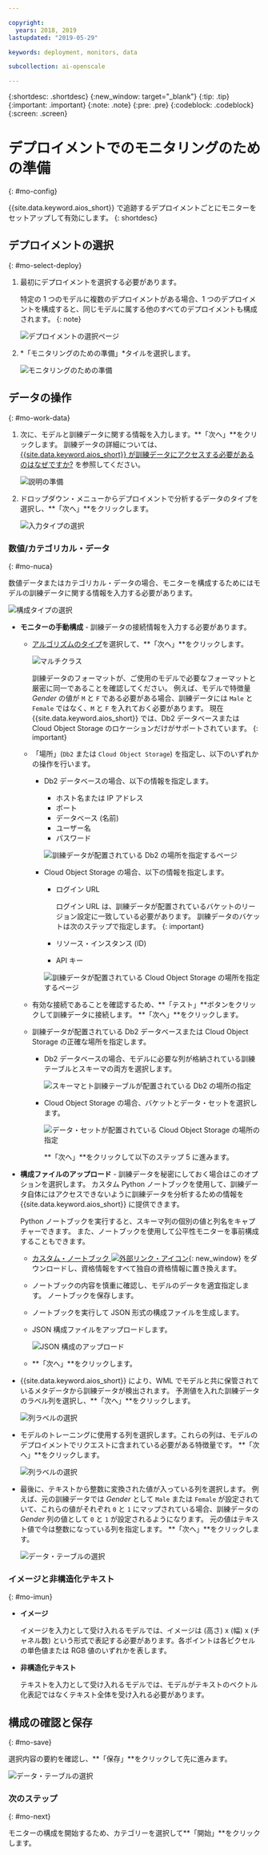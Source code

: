 ```yaml
---

copyright:
  years: 2018, 2019
lastupdated: "2019-05-29"

keywords: deployment, monitors, data

subcollection: ai-openscale

---
```


{:shortdesc: .shortdesc}
{:new_window: target="_blank"}
{:tip: .tip}
{:important: .important}
{:note: .note}
{:pre: .pre}
{:codeblock: .codeblock}
{:screen: .screen}

# デプロイメントでのモニタリングのための準備
{: #mo-config}

{{site.data.keyword.aios_short}} で追跡するデプロイメントごとにモニターをセットアップして有効にします。
{: shortdesc}

## デプロイメントの選択
{: #mo-select-deploy}

1.  最初にデプロイメントを選択する必要があります。

    特定の 1 つのモデルに複数のデプロイメントがある場合、1 つのデプロイメントを構成すると、同じモデルに属する他のすべてのデプロイメントも構成されます。
    {: note}

    ![デプロイメントの選択ページ](images/config-select-deploy.png)

1.  *「モニタリングのための準備」*タイルを選択します。

    ![モニタリングのための準備](images/config-prep-monitor.png)

## データの操作
{: #mo-work-data}

1.  次に、モデルと訓練データに関する情報を入力します。**「次へ」**をクリックします。 訓練データの詳細については、[{{site.data.keyword.aios_short}} が訓練データにアクセスする必要があるのはなぜですか?](/docs/services/ai-openscale?topic=ai-openscale-trainingdata#trainingdata) を参照してください。

    ![説明の準備](images/config-what-monitor.png)

1.  ドロップダウン・メニューからデプロイメントで分析するデータのタイプを選択し、**「次へ」**をクリックします。

    ![入力タイプの選択](images/config-input-monitor.png)

### 数値/カテゴリカル・データ
{: #mo-nuca}

数値データまたはカテゴリカル・データの場合、モニターを構成するためにはモデルの訓練データに関する情報を入力する必要があります。

  ![構成タイプの選択](images/config-manual-monitor.png)

- **モニターの手動構成** - 訓練データの接続情報を入力する必要があります。

    - [アルゴリズムのタイプ](/docs/services/ai-openscale?topic=ai-openscale-acc-monitor#acc-understand)を選択して、**「次へ」**をクリックします。

      ![マルチクラス](images/multiclass.png)

      訓練データのフォーマットが、ご使用のモデルで必要なフォーマットと厳密に同一であることを確認してください。 例えば、モデルで特徴量 *Gender* の値が `M` と `F` である必要がある場合、訓練データには `Male` と `Female` ではなく、`M` と `F` を入れておく必要があります。 現在 {{site.data.keyword.aios_short}} では、Db2 データベースまたは Cloud Object Storage のロケーションだけがサポートされています。
        {: important}

    - 「場所」(`Db2` または `Cloud Object Storage`) を指定し、以下のいずれかの操作を行います。

        - Db2 データベースの場合、以下の情報を指定します。

            - ホスト名または IP アドレス
            - ポート
            - データベース (名前)
            - ユーザー名
            - パスワード

            ![訓練データが配置されている Db2 の場所を指定するページ](images/config-train-db2-monitor.png)

        - Cloud Object Storage の場合、以下の情報を指定します。

            - ログイン URL

              ログイン URL は、訓練データが配置されているバケットのリージョン設定に一致している必要があります。 訓練データのバケットは次のステップで指定します。
              {: important}

            - リソース・インスタンス (ID)
            - API キー

            ![訓練データが配置されている Cloud Object Storage の場所を指定するページ](images/config-train-cos-monitor.png)

    - 有効な接続であることを確認するため、**「テスト」**ボタンをクリックして訓練データに接続します。 **「次へ」**をクリックします。

    - 訓練データが配置されている Db2 データベースまたは Cloud Object Storage の正確な場所を指定します。

        - Db2 データベースの場合、モデルに必要な列が格納されている訓練テーブルとスキーマの両方を選択します。

          ![スキーマとト訓練テーブルが配置されている Db2 の場所の指定](images/fair-config-table-db2.png)

        - Cloud Object Storage の場合、バケットとデータ・セットを選択します。

          ![データ・セットが配置されている Cloud Object Storage の場所の指定](images/fair-config-dset-cos.png)

          **「次へ」**をクリックして以下のステップ 5 に進みます。

- **構成ファイルのアップロード** - 訓練データを秘密にしておく場合はこのオプションを選択します。 カスタム Python ノートブックを使用して、訓練データ自体にはアクセスできないように訓練データを分析するための情報を {{site.data.keyword.aios_short}} に提供できます。

  Python ノートブックを実行すると、スキーマ列の個別の値と列名をキャプチャーできます。 また、ノートブックを使用して公平性モニターを事前構成することもできます。

    - [カスタム・ノートブック ![外部リンク・アイコン](../../icons/launch-glyph.svg "外部リンク・アイコン")](https://github.com/IBM-Watson/aios-data-distribution/blob/master/training_statistics_notebook.ipynb){: new_window} をダウンロードし、資格情報をすべて独自の資格情報に置き換えます。

    - ノートブックの内容を慎重に確認し、モデルのデータを適宜指定します。 ノートブックを保存します。

    - ノートブックを実行して JSON 形式の構成ファイルを生成します。

    - JSON 構成ファイルをアップロードします。

        ![JSON 構成のアップロード](images/config-json-monitor.png)

    - **「次へ」**をクリックします。

- {{site.data.keyword.aios_short}} により、WML でモデルと共に保管されているメタデータから訓練データが検出されます。 予測値を入れた訓練データのラベル列を選択し、**「次へ」**をクリックします。

  ![列ラベルの選択](images/fair-config-column.png)

- モデルのトレーニングに使用する列を選択します。これらの列は、モデルのデプロイメントでリクエストに含まれている必要がある特徴量です。 **「次へ」**をクリックします。

    ![列ラベルの選択](images/explain-select-column.png)

- 最後に、テキストから整数に変換された値が入っている列を選択します。 例えば、元の訓練データでは *Gender* として `Male` または `Female` が設定されていて、これらの値がそれぞれ `0` と `1` にマップされている場合、訓練データの *Gender* 列の値として `0` と `1` が設定されるようになります。 元の値はテキスト値で今は整数になっている列を指定します。 **「次へ」**をクリックします。

    ![データ・テーブルの選択](images/explain-text-column.png)

### イメージと非構造化テキスト
{: #mo-imun}

- **イメージ**

  イメージを入力として受け入れるモデルでは、イメージは (高さ) x (幅) x (チャネル数) という形式で表記する必要があります。各ポイントは各ピクセルの単色値または RGB 値のいずれかを表します。

- **非構造化テキスト**

   テキストを入力として受け入れるモデルでは、モデルがテキストのベクトル化表記ではなくテキスト全体を受け入れる必要があります。

## 構成の確認と保存
{: #mo-save}

選択内容の要約を確認し、**「保存」**をクリックして先に進みます。

  ![データ・テーブルの選択](images/config-summary-monitor.png)

### 次のステップ
{: #mo-next}

モニターの構成を開始するため、カテゴリーを選択して**「開始」**をクリックします。
